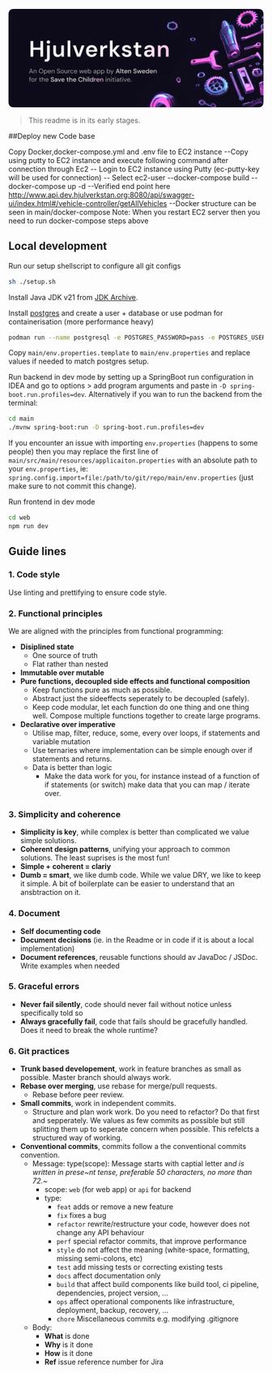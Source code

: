 ![Hjulverkstan header"](https://raw.githubusercontent.com/Hjulverkstan/.github/images/hjulverkstan-banner.png)


> This readme is in its early stages.

##Deploy new Code base

Copy Docker,docker-compose.yml and .env file to EC2 instance
--Copy using putty to EC2 instance and execute following command after connection through Ec2
-- Login to EC2 instance using Putty (ec-putty-key will be used for connection)
-- Select ec2-user
--docker-compose build
--docker-compose up -d
--Verified end point here
http://www.api.dev.hjulverkstan.org:8080/api/swagger-ui/index.html#/vehicle-controller/getAllVehicles
--Docker structure can be seen in main/docker-compose 
Note: When you restart EC2 server then you need to run docker-compose steps above

## Local development

Run our setup shellscript to configure all git configs

```bash
sh ./setup.sh
```

Install Java JDK v21 from [JDK Archive](https://jdk.java.net/archive/).

Install [postgres](https://www.postgresql.org/download/) and create a user + database or use podman for containerisation (more performance heavy)

```bash
podman run --name postgresql -e POSTGRES_PASSWORD=pass -e POSTGRES_USER=hjulverkstan -d -p 5432:5432 -v pgdata:/var/lib/postgresql/data postgres:latest
```

Copy `main/env.properties.template` to `main/env.properties` and replace values if needed to match postgres setup.

Run backend in dev mode by setting up a SpringBoot run configuration in IDEA and go to options > add program arguments and paste in `-D spring-boot.run.profiles=dev`. Alternatively if you wan to run the backend from the terminal:

```bash
cd main
./mvnw spring-boot:run -D spring-boot.run.profiles=dev
```

If you encounter an issue with importing `env.properties` (happens to some people) then you may replace the first line of `main/src/main/resources/applicaiton.properties` with an absolute path to your `env.properties`, ie: ` spring.config.import=file:/path/to/git/repo/main/env.properties` (just make sure to not commit this change).

Run frontend in dev mode

```bash
cd web
npm run dev
```

## Guide lines

### 1. Code style

Use linting and prettifying to ensure code style.

### 2. Functional principles

We are aligned with the principles from functional programming:

- **Disiplined state**
  - One source of truth
  - Flat rather than nested
- **Immutable over mutable**
- **Pure functions, decoupled side effects and functional composition**
  - Keep functions pure as much as possible.
  - Abstract just the sideeffects seperately to be decoupled (safely).
  - Keep code modular, let each function do one thing and one thing well. Compose multiple functions together to create large programs.
- **Declarative over imperative**
  - Utilise map, filter, reduce, some, every over loops, if statements and variable mutation
  - Use ternaries where implementation can be simple enough over if statements and returns.
  - Data is better than logic
    - Make the data work for you, for instance instead of a function of if statements (or switch) make data that you can map / iterate over.

### 3. Simplicity and coherence

- **Simplicity is key**, while complex is better than complicated we value simple solutions.
- **Coherent design patterns**, unifying your approach to common solutions. The least suprises is the most fun!
- **Simple + coherent = clariy**
- **Dumb = smart**, we like dumb code. While we value DRY, we like to keep it simple. A bit of boilerplate can be easier to understand that an ansbtraction on it. 

### 4. Document

- **Self documenting code**
- **Document decisions** (ie. in the Readme or in code if it is about a local implementation)
- **Document references**, reusable functions should av JavaDoc / JSDoc. Write examples when needed

### 5. Graceful errors

- **Never fail silently**, code should never fail without notice unless specifically told so
- **Always gracefully fail**, code that fails should be gracefully handled. Does it need to break the whole runtime?

### 6. Git practices

- **Trunk based developement**, work in feature branches as small as possible. Master branch should always work.
- **Rebase over merging**, use rebase for merge/pull requests.
  - Rebase before peer review.
- **Small commits**, work in independent commits.
  - Structure and plan work work. Do you need to refactor? Do that first and sepperately. We values as few commits as possible but still splitting them up to seperate concern when possible. This refelcts a structured way of working.
- **Conventional commits**, commits follow a the conventional commits convention.
  - Message: type(scope): Message starts with captial letter an*d is written in prese~nt tense, preferable 50 characters, no more than 72.~*
    - scope: `web` (for web app) or `api` for backend
    - type:
      - `feat` adds or remove a new feature
      - `fix` fixes a bug
      - `refactor` rewrite/restructure your code, however does not change any API behaviour
      - `perf` special refactor commits, that improve performance
      - `style` do not affect the meaning (white-space, formatting, missing semi-colons, etc)
      - `test` add missing tests or correcting existing tests
      - `docs` affect documentation only
      - `build` that affect build components like build tool, ci pipeline, dependencies, project version, ...
      - `ops` affect operational components like infrastructure, deployment, backup, recovery, ...
      - `chore` Miscellaneous commits e.g. modifying .gitignore
  - Body:
     - **What** is done
     - **Why** is it done
     - **How** is it done
     - **Ref** issue reference number for Jira






